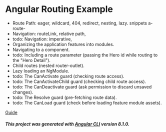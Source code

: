 # Angular Routing Example

* Route Path: eager, wildcard, 404, redirect, nesting, lazy. snippets a-route-
* Navigation: routeLink, relative path, 
* todo: Navigation: imperative, 
* Organizing the application features into modules.
* Navigating to a component.
* todo: Including a route parameter (passing the Hero id while routing to the "Hero Detail").
* Child routes (nested router-outlet).
* Lazy loading an NgModule.
* todo: The CanActivate guard (checking route access).
* todo: The CanActivateChild guard (checking child route access).
* todo: The CanDeactivate guard (ask permission to discard unsaved changes).
* todo: The Resolve guard (pre-fetching route data).
* todo: The CanLoad guard (check before loading feature module assets).

[Guide](https://angular.io/guide/router)

##### This project was generated with [Angular CLI](https://github.com/angular/angular-cli) version 8.1.0.


